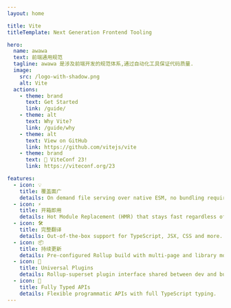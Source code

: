 ```yaml
---
layout: home

title: Vite
titleTemplate: Next Generation Frontend Tooling

hero:
  name: awawa
  text: 前端通用规范
  tagline: awawa 是涉及前端开发的规范体系,通过自动化工具保证代码质量.
  image:
    src: /logo-with-shadow.png
    alt: Vite
  actions:
    - theme: brand
      text: Get Started
      link: /guide/
    - theme: alt
      text: Why Vite?
      link: /guide/why
    - theme: alt
      text: View on GitHub
      link: https://github.com/vitejs/vite
    - theme: brand
      text: 🎉 ViteConf 23!
      link: https://viteconf.org/23

features:
  - icon: 💡
    title: 覆盖面广
    details: On demand file serving over native ESM, no bundling required!
  - icon: ⚡️
    title: 开箱即用
    details: Hot Module Replacement (HMR) that stays fast regardless of app size.
  - icon: 🛠️
    title: 完整翻译
    details: Out-of-the-box support for TypeScript, JSX, CSS and more.
  - icon: 📦
    title: 持续更新
    details: Pre-configured Rollup build with multi-page and library mode support.
  - icon: 🔩
    title: Universal Plugins
    details: Rollup-superset plugin interface shared between dev and build.
  - icon: 🔑
    title: Fully Typed APIs
    details: Flexible programmatic APIs with full TypeScript typing.
---
```


<!-- 是什么 -->

<!-- 特色 -->

<!-- ci图 -->
